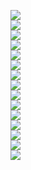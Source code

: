 <img src="./images-1/Screenshot 2025-03-03 at 13.44.49.png"/><br/>
<img src="./images-1/Screenshot 2025-03-03 at 13.45.05.png"/><br/>
<img src="./images-1/Screenshot 2025-03-03 at 13.45.23.png"/><br/>
<img src="./images-1/Screenshot 2025-03-03 at 13.45.39.png"/><br/>
<img src="./images-1/Screenshot 2025-03-03 at 13.45.53.png"/><br/>
<img src="./images-1/Screenshot 2025-03-03 at 13.46.10.png"/><br/>
<img src="./images-1/Screenshot 2025-03-03 at 13.46.28.png"/><br/>
<img src="./images-1/Screenshot 2025-03-03 at 13.46.45.png"/><br/>
<img src="./images-1/Screenshot 2025-03-03 at 13.47.06.png"/><br/>
<img src="./images-1/Screenshot 2025-03-03 at 13.47.25.png"/><br/>
<img src="./images-1/Screenshot 2025-03-03 at 13.47.44.png"/><br/>
<img src="./images-1/Screenshot 2025-03-03 at 13.48.02.png"/><br/>
<img src="./images-1/Screenshot 2025-03-03 at 13.48.19.png"/><br/>
<img src="./images-1/Screenshot 2025-03-03 at 13.48.36.png"/><br/>
<img src="./images-1/Screenshot 2025-03-03 at 13.48.53.png"/><br/>